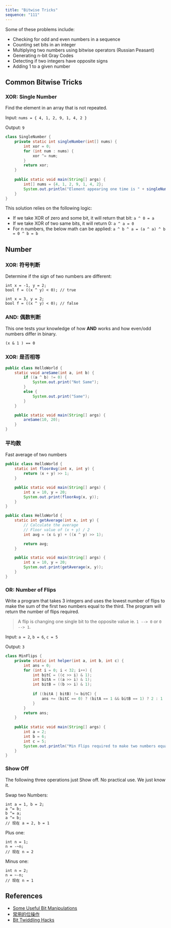 ```yaml
---
title: "Bitwise Tricks"
sequence: "111"
---
```


Some of these problems include:

- Checking for odd and even numbers in a sequence
- Counting set bits in an integer
- Multiplying two numbers using bitwise operators (Russian Peasant)
- Generating n-bit Gray Codes
- Detecting if two integers have opposite signs
- Adding 1 to a given number

## Common Bitwise Tricks



### XOR: Single Number

Find the element in an array that is not repeated.

Input: `nums = { 4, 1, 2, 9, 1, 4, 2 }`

Output: `9`

```java
class SingleNumber {
    private static int singleNumber(int[] nums) {
        int xor = 0;
        for (int num : nums) {
            xor ^= num;
        }
        return xor;
    }
 
    public static void main(String[] args) {
        int[] nums = {4, 1, 2, 9, 1, 4, 2};
        System.out.println("Element appearing one time is " + singleNumber(nums));
    }
}
```

This solution relies on the following logic:

- If we take XOR of zero and some bit, it will return that bit: `a ^ 0 = a`
- If we take XOR of two same bits, it will return 0: `a ^ a = 0`
- For n numbers, the below math can be applied: `a ^ b ^ a = (a ^ a) ^ b = 0 ^ b = b`




## Number

### XOR: 符号判断

Determine if the sign of two numbers are different:

```text
int x = -1, y = 2;
bool f = ((x ^ y) < 0); // true

int x = 3, y = 2;
bool f = ((x ^ y) < 0); // false
```

### AND: 偶数判断

This one tests your knowledge of how **AND** works and how even/odd numbers differ in binary.

```text
(x & 1 ) == 0
```



### XOR: 是否相等



```java
public class HelloWorld {
    static void areSame(int a, int b) {
        if ((a ^ b) != 0) {
            System.out.print("Not Same");
        }
        else {
            System.out.print("Same");
        }
    }

    public static void main(String[] args) {
        areSame(10, 20);
    }
}
```

### 平均数

Fast average of two numbers

```java
public class HelloWorld {
    static int floorAvg(int x, int y) {
        return (x + y) >> 1;
    }

    public static void main(String[] args) {
        int x = 10, y = 20;
        System.out.print(floorAvg(x, y));
    }
}
```

```java
public class HelloWorld {
    static int getAverage(int x, int y) {
        // Calculate the average
        // Floor value of (x + y) / 2
        int avg = (x & y) + ((x ^ y) >> 1);

        return avg;
    }

    public static void main(String[] args) {
        int x = 10, y = 20;
        System.out.print(getAverage(x, y));
    }
}
```

### OR: Number of Flips

Write a program that takes 3 integers and uses the lowest number of flips to make the sum of the first two numbers equal to the third.
The program will return the number of flips required.

> A flip is changing one single bit to the opposite value ie. `1 --> 0` or `0 --> 1`.

Input: `a = 2`, `b = 6`, `c = 5`

Output: `3`

```java
class MinFlips {
    private static int helper(int a, int b, int c) {
        int ans = 0;
        for (int i = 0; i < 32; i++) {
            int bitC = ((c >> i) & 1);
            int bitA = ((a >> i) & 1);
            int bitB = ((b >> i) & 1);
 
            if ((bitA | bitB) != bitC) {
                ans += (bitC == 0) ? (bitA == 1 && bitB == 1) ? 2 : 1 : 1;
            }
        }
        return ans;
    }
 
    public static void main(String[] args) {
        int a = 2;
        int b = 6;
        int c = 5;
        System.out.println("Min Flips required to make two numbers equal to third is : " + helper(a, b, c));
    }
}
```

### Show Off

The following three operations just Show off. No practical use. We just know it.

Swap two Numbers:

```text
int a = 1, b = 2;
a ^= b;
b ^= a;
a ^= b;
// 现在 a = 2, b = 1
```

Plus one:

```text
int n = 1;
n = -~n;
// 现在 n = 2
```

Minus one:

```text
int n = 2;
n = ~-n;
// 现在 n = 1
```

## References

- [Some Useful Bit Manipulations](https://labuladong.gitbook.io/algo-en/iii.-algorithmic-thinking/commonbitmanipulation)
- [常用的位操作](https://labuladong.gitee.io/algo/4/28/108/)
- [Bit Twiddling Hacks](https://graphics.stanford.edu/~seander/bithacks.html)
